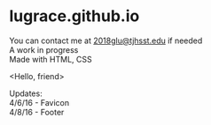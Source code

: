 # lugrace.github.io
You can contact me at 2018glu@tjhsst.edu if needed <br>
A work in progress <br>
Made with HTML, CSS <br>

<Hello, friend> <br>
 
 Updates:<br>
 4/6/16 - Favicon <br>
 4/8/16 - Footer
